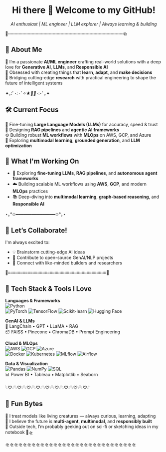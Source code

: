 <h1 align="center">Hi there 👋  Welcome to my GitHub!</h1>

<p align="center">
  <em>AI enthusiast | ML engineer | LLM explorer | Always learning & building</em>
</p>

🧩╌╌╌╌╌╌╌╌╌╌╌╌╌╌╌╌╌╌╌╌╌╌╌╌╌╌╌╌╌╌╌╌╌╌╌╌╌╌╌╌╌╌╌╌⧉
## 🧠 About Me

🌌 I’m a passionate **AI/ML engineer** crafting real-world solutions with a deep love for **Generative AI**, **LLMs**, and **Responsible AI**  
📍 Obsessed with creating things that **learn**, **adapt**, and **make decisions**  
🧬 Bridging cutting-edge **research** with practical engineering to shape the future of intelligent systems

✦｡:ﾟ･*:･ﾟ✧★✧ﾟ･*:･ﾟ｡✦

## 🛠️ Current Focus

🎯 Fine-tuning **Large Language Models (LLMs)** for accuracy, speed & trust  
🔁 Designing **RAG pipelines** and **agentic AI frameworks**  
⚙️ Building robust **ML workflows** with **MLOps** on AWS, GCP, and Azure  
🧩 Exploring **multimodal learning**, **grounded generation**, and **LLM optimization**


## 🚀 What I'm Working On
- 🔬 Exploring **fine-tuning LLMs**, **RAG pipelines**, and **autonomous agent frameworks**
- ☁️ Building scalable ML workflows using **AWS**, **GCP**, and modern **MLOps** practices
- 📚 Deep-diving into **multimodal learning**, **graph-based reasoning**, and **Responsible AI**

⋆｡°✩━━━━━━━━━━━━━━━✩°｡⋆

## 🤝 Let’s Collaborate!
I'm always excited to:
- 💡 Brainstorm cutting-edge AI ideas
- 🧠 Contribute to open-source GenAI/NLP projects
- 🤝 Connect with like-minded builders and researchers

🍃⌗⌗⌗⌗⌗⌗⌗⌗⌗⌗⌗⌗⌗⌗⌗⌗⌗⌗⌗⌗⌗⌗⌗⌗⌗⌗⌗⌗⌗⌗⌗⌗⌗⌗⌗⌗⌗⌗⌗⌗🍃

## 🧠 Tech Stack & Tools I Love

**Languages & Frameworks**  
![Python](https://img.shields.io/badge/Python-3776AB?logo=python&logoColor=white)  
![PyTorch](https://img.shields.io/badge/PyTorch-EE4C2C?logo=pytorch&logoColor=white)
![TensorFlow](https://img.shields.io/badge/TensorFlow-FF6F00?logo=tensorflow&logoColor=white)
![Scikit-learn](https://img.shields.io/badge/Scikit--learn-F7931E?logo=scikit-learn&logoColor=white)
![Hugging Face](https://img.shields.io/badge/HuggingFace-FFD21F?logo=huggingface&logoColor=black)

**GenAI & LLMs**  
🧠 LangChain • GPT • LLaMA • RAG  
📦 FAISS • Pinecone • ChromaDB • Prompt Engineering

**Cloud & MLOps**  
![AWS](https://img.shields.io/badge/AWS-232F3E?logo=amazon-aws&logoColor=white)
![GCP](https://img.shields.io/badge/GCP-4285F4?logo=google-cloud&logoColor=white)
![Azure](https://img.shields.io/badge/Azure-0078D4?logo=microsoft-azure&logoColor=white)  
![Docker](https://img.shields.io/badge/Docker-2496ED?logo=docker&logoColor=white)
![Kubernetes](https://img.shields.io/badge/Kubernetes-326CE5?logo=kubernetes&logoColor=white)
![MLflow](https://img.shields.io/badge/MLflow-0194E2?logo=mlflow&logoColor=white)
![Airflow](https://img.shields.io/badge/Apache%20Airflow-017CEE?logo=apache-airflow&logoColor=white)

**Data & Visualization**  
![Pandas](https://img.shields.io/badge/Pandas-150458?logo=pandas&logoColor=white)
![NumPy](https://img.shields.io/badge/NumPy-013243?logo=numpy&logoColor=white)
![SQL](https://img.shields.io/badge/SQL-4479A1?logo=postgresql&logoColor=white)  
📊 Power BI • Tableau • Matplotlib • Seaborn

𓆩♡𓆪𓆩♡𓆪𓆩♡𓆪𓆩♡𓆪𓆩♡𓆪𓆩♡𓆪𓆩♡𓆪𓆩♡𓆪𓆩♡𓆪

<!-- ##📫 Let's Connect!

- 📧 Email: [your-email@example.com](mailto:your-email@example.com)
- 💼 LinkedIn: [linkedin.com/in/yourname](https://linkedin.com/in/yourname)
- 🌐 Portfolio / Blog: [yourwebsite.com](https://yourwebsite.com) -->



## 🌟 Fun Bytes

🔹 I treat models like living creatures — always curious, learning, adapting  
🔹 I believe the future is **multi-agent**, **multimodal**, and **responsibly built**  
🔹 Outside tech, I’m probably geeking out on sci-fi or sketching ideas in my notebook 📓🛸

🛸🛸🛸🛸🛸🛸🛸🛸🛸🛸🛸🛸🛸🛸🛸🛸🛸🛸🛸🛸🛸🛸🛸🛸🛸🛸🛸🛸🛸🛸

